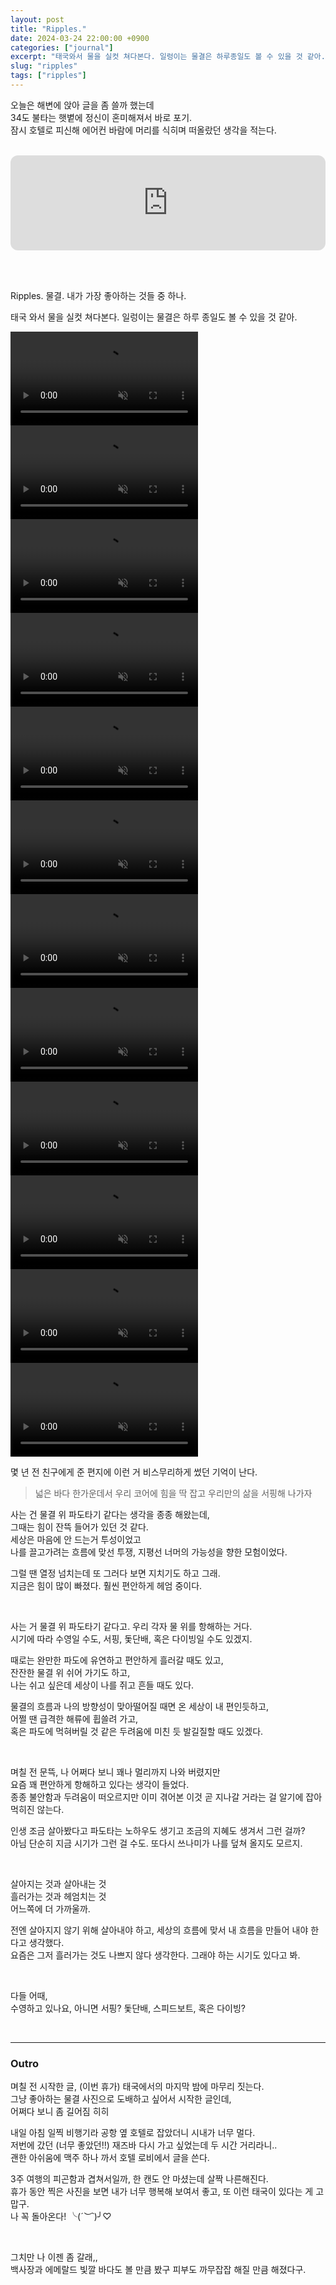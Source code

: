 ```yaml
---
layout: post
title: "Ripples."
date: 2024-03-24 22:00:00 +0900
categories: ["journal"]
excerpt: "태국와서 물을 실컷 쳐다본다. 일렁이는 물결은 하루종일도 볼 수 있을 것 같아."
slug: "ripples"
tags: ["ripples"]
---
```



오늘은 해변에 앉아 글을 좀 쓸까 했는데 <br />
34도 불타는 햇볕에 정신이 혼미해져서 바로 포기. <br />
잠시 호텔로 피신해 에어컨 바람에 머리를 식히며 떠올랐던 생각을 적는다.


<br />



<iframe style="border-radius:12px" src="https://open.spotify.com/embed/playlist/1pHujgZ6g87DJNAOdXmZvw?utm_source=generator&theme=0" width="100%" height="152" frameBorder="0" allowfullscreen="" allow="autoplay; clipboard-write; encrypted-media; fullscreen; picture-in-picture" loading="lazy"></iframe>


<br /><br />

Ripples. 물결. 내가 가장 좋아하는 것들 중 하나.

태국 와서 물을 실컷 쳐다본다. 일렁이는 물결은 하루 종일도 볼 수 있을 것 같아. <br />


<video autoplay loop muted src="../assets/videos/post-2024-03-23-ripples1.mov" controls="controls" style="max-width: 730px;" class="photo-gallery-three img-responsive">
</video>
<video autoplay loop muted src="../assets/videos/post-2024-03-23-ripples2.mov" controls="controls" style="max-width: 730px;" class="photo-gallery-three img-responsive">
</video>
<video autoplay loop muted src="../assets/videos/post-2024-03-23-ripples3.mov" controls="controls" style="max-width: 730px;" class="photo-gallery-three img-responsive">
</video>
<!-- <video autoplay loop muted src="../assets/videos/post-2024-03-23-ripples4.mov" controls="controls" style="max-width: 730px;" class="photo-gallery-three img-responsive">
</video> -->
<!-- <video autoplay loop muted src="../assets/videos/post-2024-03-23-ripples5.mov" controls="controls" style="max-width: 730px;" class="photo-gallery-three img-responsive">
</video> -->
<video autoplay loop muted src="../assets/videos/post-2024-03-23-ripples9.mov" controls="controls" style="max-width: 730px;" class="photo-gallery-three img-responsive">
</video>
<video autoplay loop muted src="../assets/videos/post-2024-03-23-ripples6.mov" controls="controls" style="max-width: 730px;" class="photo-gallery-three img-responsive">
</video>
<video autoplay loop muted src="../assets/videos/post-2024-03-23-ripples7.mov" controls="controls" style="max-width: 730px;" class="photo-gallery-three img-responsive">
</video>
<video autoplay loop muted src="../assets/videos/post-2024-03-23-ripples8.mov" controls="controls" style="max-width: 730px;" class="photo-gallery-three img-responsive">
</video>

<video autoplay loop muted src="../assets/videos/post-2024-03-23-ripples10.mov" controls="controls" style="max-width: 730px;" class="photo-gallery-three img-responsive">
</video>
<video autoplay loop muted src="../assets/videos/post-2024-03-23-ripples11.mov" controls="controls" style="max-width: 730px;" class="photo-gallery-three img-responsive">
</video>
<video autoplay loop muted src="../assets/videos/post-2024-03-23-ripples12.mov" controls="controls" style="max-width: 730px;" class="photo-gallery-three img-responsive">
</video>
<video autoplay loop muted src="../assets/videos/post-2024-03-23-ripples13.mov" controls="controls" style="max-width: 730px;" class="photo-gallery-three img-responsive">
</video>
<video autoplay loop muted src="../assets/videos/post-2024-03-23-ripples14.mov" controls="controls" style="max-width: 730px;" class="photo-gallery-three img-responsive">
</video>

<br />

몇 년 전 친구에게 준 편지에 이런 거 비스무리하게 썼던 기억이 난다. <br />
> 넓은 바다 한가운데서 우리 코어에 힘을 딱 잡고 우리만의 삶을 서핑해 나가자

사는 건 물결 위 파도타기 같다는 생각을 종종 해왔는데, <br />
그때는 힘이 잔뜩 들어가 있던 것 같다. <br />
세상은 마음에 안 드는거 투성이었고 <br />
나를 끌고가려는 흐름에 맞선 투쟁, 지평선 너머의 가능성을 향한 모험이었다.

그럴 땐 열정 넘치는데 또 그러다 보면 지치기도 하고 그래. <br />
지금은 힘이 많이 빠졌다. 훨씬 편안하게 헤엄 중이다.  

 <br />



사는 거 물결 위 파도타기 같다고. 
우리 각자 물 위를 항해하는 거다. <br />
시기에 따라 수영일 수도, 서핑, 돛단배, 혹은 다이빙일 수도 있겠지. 

때로는 완만한 파도에 유연하고 편안하게 흘러갈 때도 있고, <br />
잔잔한 물결 위 쉬어 가기도 하고, <br />
나는 쉬고 싶은데 세상이 나를 쥐고 흔들 때도 있다.

물결의 흐름과 나의 방향성이 맞아떨어질 때면 온 세상이 내 편인듯하고, <br />
어쩔 땐 급격한 해류에 휩쓸려 가고, <br />
혹은 파도에 먹혀버릴 것 같은 두려움에 미친 듯 발길질할 때도 있겠다. <br />


<br />

며칠 전 문뜩, 나 어쩌다 보니 꽤나 멀리까지 나와 버렸지만 <br />
요즘 꽤 편안하게 항해하고 있다는 생각이 들었다. <br />
종종 불안함과 두려움이 떠오르지만 이미 겪어본 이것 곧 지나갈 거라는 걸 알기에 잡아먹히진 않는다. <br />

인생 조금 살아봤다고 파도타는 노하우도 생기고 조금의 지혜도 생겨서 그런 걸까? <br />
아님 단순히 지금 시기가 그런 걸 수도. 또다시 쓰나미가 나를 덮쳐 올지도 모르지. 

<br />

살아지는 것과 살아내는 것 <br />
흘러가는 것과 헤엄치는 것  <br />
어느쪽에 더 가까울까.

전엔 살아지지 않기 위해 살아내야 하고, 세상의 흐름에 맞서 내 흐름을 만들어 내야 한다고 생각했다.<br />
요즘은 그저 흘러가는 것도 나쁘지 않다 생각한다. 그래야 하는 시기도 있다고 봐.

<br />

다들 어때,  <br />
수영하고 있나요, 아니면 서핑? 돛단배, 스피드보트, 혹은 다이빙? 


<!-- <br /> <br />
물속에서 나는 자유로워진다. 그래서 나는 물을 특히 좋아한다. <br />
평소에 지각하지 못하는 중력의 누름에서 벗어난 자유로움. <br />
다이빙을 좋아하는 이유도, 바다 공간 속에서 자유로히 날아다니는 느낌 때문이다. <br />
그 순간만은 진짜 진짜 자유롭다. 

친구에게 저 편지를 썼을 때, 가장 힘이 많이 들어갔을 때가 아이러니 하게도 가장 자유를 추구하던 때이다.  <br />
저런 시기가 있었기에 지금 더 편안하게 헤엄칠 수 있는 거겠지. -->

<br />


---

### Outro

며칠 전 시작한 글, (이번 휴가) 태국에서의 마지막 밤에 마무리 짓는다. <br />
그냥 좋아하는 물결 사진으로 도배하고 싶어서 시작한 글인데, <br />
어쩌다 보니 좀 길어짐 히히

내일 아침 일찍 비행기라 공항 옆 호텔로 잡았더니 시내가 너무 멀다.  <br />
저번에 갔던 (너무 좋았던!!) 재즈바 다시 가고 싶었는데 두 시간 거리라니..  <br />
괜한 아쉬움에 맥주 하나 까서 호텔 로비에서 글을 쓴다. 

3주 여행의 피곤함과 겹쳐서일까, 한 캔도 안 마셨는데 살짝 나른해진다. <br />
휴가 동안 찍은 사진을 보면 내가 너무 행복해 보여서 좋고, 또 이런 태국이 있다는 게 고맙구. <br />
나 꼭 돌아온다! ╰(*´︶`*)╯♡

<br />

그치만 나 이젠 좀 갈래,,  <br />
백사장과 에메랄드 빛깔 바다도 볼 만큼 봤구 피부도 까무잡잡 해질 만큼 해졌다구. 

